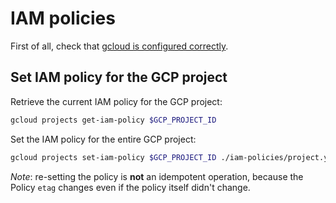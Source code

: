 # IAM policies

First of all, check that [gcloud is configured correctly](./gcloud-configuration.md).

## Set IAM policy for the GCP project

Retrieve the current IAM policy for the GCP project:

```sh
gcloud projects get-iam-policy $GCP_PROJECT_ID
```

Set the IAM policy for the entire GCP project:

```sh
gcloud projects set-iam-policy $GCP_PROJECT_ID ./iam-policies/project.yaml
```

*Note*: re-setting the policy is **not** an idempotent operation, because the Policy `etag` changes even if the policy itself didn't change.

